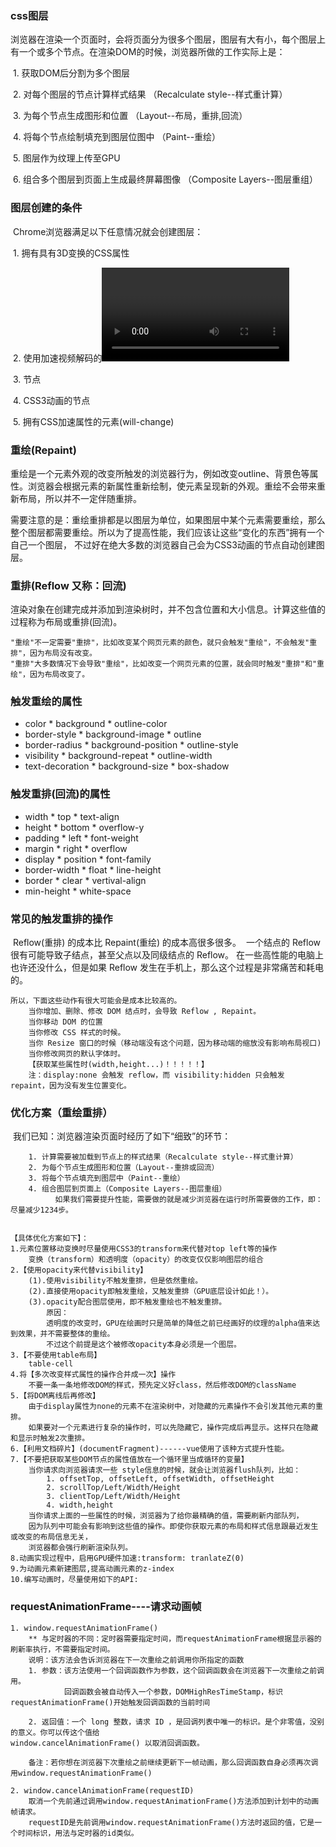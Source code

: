 ###  css图层
​	浏览器在渲染一个页面时，会将页面分为很多个图层，图层有大有小，每个图层上有一个或多个节点。
​	在渲染DOM的时候，浏览器所做的工作实际上是：

​		    1. 获取DOM后分割为多个图层

​            2. 对每个图层的节点计算样式结果		（Recalculate style--样式重计算）

​			3. 为每个节点生成图形和位置			（Layout--布局，重排,回流）

​			4. 将每个节点绘制填充到图层位图中		（Paint--重绘）

​			5. 图层作为纹理上传至GPU

​			6. 组合多个图层到页面上生成最终屏幕图像	（Composite Layers--图层重组）

### 图层创建的条件
​	Chrome浏览器满足以下任意情况就会创建图层：

​			1. 拥有具有3D变换的CSS属性

​			2. 使用加速视频解码的<video>节点

​			3. <canvas>节点

​			4. CSS3动画的节点

​			5. 拥有CSS加速属性的元素(will-change)

### 重绘(Repaint)
​	重绘是一个元素外观的改变所触发的浏览器行为，例如改变outline、背景色等属性。浏览器会根据元素的新属性重新绘制，
​	使元素呈现新的外观。重绘不会带来重新布局，所以并不一定伴随重排。	

​	需要注意的是：重绘重排都是以图层为单位，如果图层中某个元素需要重绘，那么整个图层都需要重绘。
​	所以为了提高性能，我们应该让这些“变化的东西”拥有一个自己一个图层，
​	不过好在绝大多数的浏览器自己会为CSS3动画的节点自动创建图层。

### 重排(Reflow 又称：回流)
​	渲染对象在创建完成并添加到渲染树时，并不包含位置和大小信息。计算这些值的过程称为布局或重排(回流)。

	"重绘"不一定需要"重排"，比如改变某个网页元素的颜色，就只会触发"重绘"，不会触发"重排"，因为布局没有改变。
	"重排"大多数情况下会导致"重绘"，比如改变一个网页元素的位置，就会同时触发"重排"和"重绘"，因为布局改变了。

### 触发重绘的属性
* color							 * background								* outline-color
* border-style				* background-image					* outline
* border-radius			 * background-position				 * outline-style
* visibility					   * background-repeat					* outline-width
* text-decoration		  * background-size						 * box-shadow

### 触发重排(回流)的属性
   * width						* top									* text-align
   * height					  * bottom							 * overflow-y
   * padding				  * left									 * font-weight
   * margin					* right								  * overflow
   * display					* position							* font-family
   * border-width		 * float								  * line-height
   * border					* clear								  * vertival-align
   * min-height														   * white-space

### 常见的触发重排的操作
​	Reflow(重排) 的成本比 Repaint(重绘) 的成本高很多很多。
​	一个结点的 Reflow 很有可能导致子结点，甚至父点以及同级结点的 Reflow。
​	在一些高性能的电脑上也许还没什么，但是如果 Reflow 发生在手机上，那么这个过程是非常痛苦和耗电的。

	所以，下面这些动作有很大可能会是成本比较高的。
		当你增加、删除、修改 DOM 结点时，会导致 Reflow , Repaint。
		当你移动 DOM 的位置
		当你修改 CSS 样式的时候。
		当你 Resize 窗口的时候（移动端没有这个问题，因为移动端的缩放没有影响布局视口)
		当你修改网页的默认字体时。
		【获取某些属性时(width,height...)！！！！！】
		注：display:none 会触发 reflow，而 visibility:hidden 只会触发 repaint，因为没有发生位置变化。

### 优化方案（重绘重排）
​    我们已知：浏览器渲染页面时经历了如下“细致”的环节：

		1. 计算需要被加载到节点上的样式结果（Recalculate style--样式重计算）
		2. 为每个节点生成图形和位置（Layout--重排或回流）
		3. 将每个节点填充到图层中（Paint--重绘）
		4. 组合图层到页面上（Composite Layers--图层重组）
	          如果我们需要提升性能，需要做的就是减少浏览器在运行时所需要做的工作，即：尽量减少1234步。


    【具体优化方案如下】：
    1.元素位置移动变换时尽量使用CSS3的transform来代替对top left等的操作
    	变换（transform）和透明度（opacity）的改变仅仅影响图层的组合
    2.【使用opacity来代替visibility】
        (1).使用visibility不触发重排，但是依然重绘。
        (2).直接使用opacity即触发重绘，又触发重排（GPU底层设计如此！）。
        (3).opacity配合图层使用，即不触发重绘也不触发重排。
            原因：
    		透明度的改变时，GPU在绘画时只是简单的降低之前已经画好的纹理的alpha值来达到效果，并不需要整体的重绘。
    		不过这个前提是这个被修改opacity本身必须是一个图层。
    3.【不要使用table布局】
    	table-cell
    4.将【多次改变样式属性的操作合并成一次】操作
    	不要一条一条地修改DOM的样式，预先定义好class，然后修改DOM的className
    5.【将DOM离线后再修改】
    	由于display属性为none的元素不在渲染树中，对隐藏的元素操作不会引发其他元素的重排。
    	如果要对一个元素进行复杂的操作时，可以先隐藏它，操作完成后再显示。这样只在隐藏和显示时触发2次重排。
    6.【利用文档碎片】(documentFragment)------vue使用了该种方式提升性能。
    7.【不要把获取某些DOM节点的属性值放在一个循环里当成循环的变量】
    	当你请求向浏览器请求一些 style信息的时候，就会让浏览器flush队列，比如：
    		1. offsetTop, offsetLeft, offsetWidth, offsetHeight
    		2. scrollTop/Left/Width/Height
    		3. clientTop/Left/Width/Height
    		4. width,height
        当你请求上面的一些属性的时候，浏览器为了给你最精确的值，需要刷新内部队列，
        因为队列中可能会有影响到这些值的操作。即使你获取元素的布局和样式信息跟最近发生或改变的布局信息无关，
        浏览器都会强行刷新渲染队列。
    8.动画实现过程中，启用GPU硬件加速:transform: tranlateZ(0)
    9.为动画元素新建图层,提高动画元素的z-index
    10.编写动画时，尽量使用如下的API:

### requestAnimationFrame----请求动画帧

    1. window.requestAnimationFrame() 
    	** 与定时器的不同：定时器需要指定时间，而requestAnimationFrame根据显示器的刷新率执行，不需要指定时间。
        说明：该方法会告诉浏览器在下一次重绘之前调用你所指定的函数
        1. 参数：该方法使用一个回调函数作为参数，这个回调函数会在浏览器下一次重绘之前调用。 
                回调函数会被自动传入一个参数，DOMHighResTimeStamp，标识requestAnimationFrame()开始触发回调函数的当前时间
    
        2. 返回值：一个 long 整数，请求 ID ，是回调列表中唯一的标识。是个非零值，没别的意义。你可以传这个值给 						window.cancelAnimationFrame() 以取消回调函数。
                
    	备注：若你想在浏览器下次重绘之前继续更新下一帧动画，那么回调函数自身必须再次调用window.requestAnimationFrame()
     
    2. window.cancelAnimationFrame(requestID)
        取消一个先前通过调用window.requestAnimationFrame()方法添加到计划中的动画帧请求。
        requestID是先前调用window.requestAnimationFrame()方法时返回的值，它是一个时间标识，用法与定时器的id类似。
